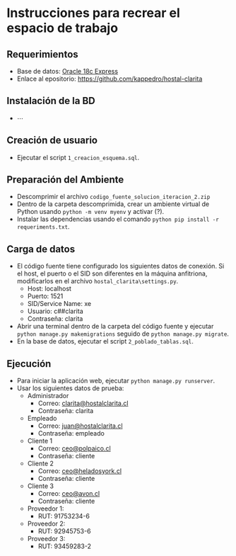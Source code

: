 # Instrucciones para recrear el espacio de trabajo

## Requerimientos

* Base de datos: [Oracle 18c Express](https://www.oracle.com/database/technologies/xe-downloads.html)
* Enlace al epositorio: https://github.com/kappedro/hostal-clarita


## Instalación de la BD

* ⋯


## Creación de usuario

* Ejecutar el script `1_creacion_esquema.sql`.


## Preparación del Ambiente

* Descomprimir el archivo `codigo_fuente_solucion_iteracion_2.zip`
* Dentro de la carpeta descomprimida, crear un ambiente virtual de Python usando `python -m venv myenv` y activar (?).
* Instalar las dependencias usando el comando `python pip install -r requeriments.txt`.


## Carga de datos

* El código fuente tiene configurado los siguientes datos de conexión. Si el host, el puerto o el SID son diferentes en la máquina anfitriona, modificarlos en el archivo `hostal_clarita\settings.py`. 
    * Host: localhost
    * Puerto: 1521
    * SID/Service Name: xe
    * Usuario: c##clarita
    * Contraseña: clarita
* Abrir una terminal dentro de la carpeta del código fuente y ejecutar `python manage.py makemigrations` seguido de `python manage.py migrate`.
* En la base de datos, ejecutar el script `2_poblado_tablas.sql`.

## Ejecución
* Para iniciar la aplicación web, ejecutar `python manage.py runserver`.
* Usar los siguientes datos de prueba:
    * Administrador
        * Correo: clarita@hostalclarita.cl
        * Contraseña: clarita
    * Empleado
        * Correo: juan@hostalclarita.cl
        * Contraseña: empleado
    * Cliente 1
        * Correo: ceo@polpaico.cl
        * Contraseña: cliente
    * Cliente 2
        * Correo: ceo@heladosyork.cl
        * Contraseña: cliente
    * Cliente 3
        * Correo: ceo@avon.cl
        * Contraseña: cliente
    * Proveedor 1:
        * RUT: 91753234-6
    * Proveedor 2:
        * RUT: 92945753-6
    * Proveedor 3:
        * RUT: 93459283-2

